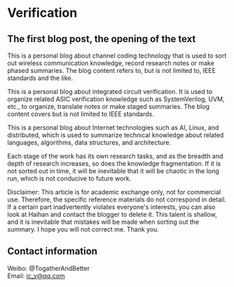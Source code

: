 # **Verification**

## **The first blog post, the opening of the text**  

This is a personal blog about channel coding technology that is used to sort out wireless communication knowledge, record research notes or make phased summaries. The blog content refers to, but is not limited to, IEEE standards and the like.  

This is a personal blog about integrated circuit verification. It is used to organize related ASIC verification knowledge such as SystemVerilog, UVM, etc., to organize, translate notes or make staged summaries. The blog content covers but is not limited to IEEE standards.  

This is a personal blog about Internet technologies such as AI, Linux, and distributed, which is used to summarize technical knowledge about related languages, algorithms, data structures, and architecture.  

Each stage of the work has its own research tasks, and as the breadth and depth of research increases, so does the knowledge fragmentation. If it is not sorted out in time, it will be inevitable that it will be chaotic in the long run, which is not conducive to future work.  

Disclaimer: This article is for academic exchange only, not for commercial use. Therefore, the specific reference materials do not correspond in detail. If a certain part inadvertently violates everyone's interests, you can also look at Haihan and contact the blogger to delete it. This talent is shallow, and it is inevitable that mistakes will be made when sorting out the summary. I hope you will not correct me. Thank you.  

## **Contact information**  
Weibo: @TogatherAndBetter  
Email: ic_v@qq.com  
